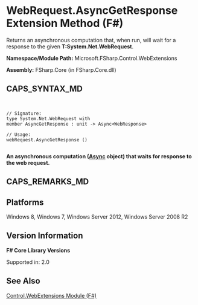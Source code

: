 # WebRequest.AsyncGetResponse Extension Method (F#)

Returns an asynchronous computation that, when run, will wait for a response to the given **T:System.Net.WebRequest**.

**Namespace/Module Path:** Microsoft.FSharp.Control.WebExtensions

**Assembly:** FSharp.Core (in FSharp.Core.dll)


## CAPS_SYNTAX_MD



```


// Signature:
type System.Net.WebRequest with
member AsyncGetResponse : unit -> Async<WebResponse>

// Usage:
webRequest.AsyncGetResponse ()


```


**An asynchronous computation ([Async](http://msdn.microsoft.com/en-us/library/03eb4d12-a01a-4565-a077-5e83f17cf6f7) object) that waits for response to the web request.**
## CAPS_REMARKS_MD

## Platforms
Windows 8, Windows 7, Windows Server 2012, Windows Server 2008 R2


## Version Information
**F# Core Library Versions**

Supported in: 2.0




## See Also
[Control.WebExtensions Module &#40;F&#35;&#41;](Control.WebExtensions+Module+%28F%23%29.md)

